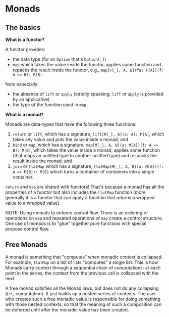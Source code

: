 # Monads

## The basics

**What is a functor?**

A functor provides:

- the data type (for an `Option` that's `Option[_]`)
- `map` which takes the value inside the functor, applies some function and repacks the result inside the functor, e.g., 
`map[F[_], A, B](fa: F[A])(f: A => B): F[B]`

Note especially: 

- the absence of `lift` or `apply` (strictly speaking, `lift` or `apply` is provided by an applicative)
- the type of the function used in `map`

**What is a monad?**

Monads are data-types that have the following three functions:

1. `return` or `lift`, which has a signature, `lift[M[_], A](a: A): M[A]`, 
which takes any value and puts the value inside a monad; and
2. `bind` or `map`, which has a signature, `map[M[_], A, B](a: M[A])(f: A => B): M[B]`, 
which takes the value inside a monad, applies some function (that maps an unlifted type to another unlifted type)
and re-packs the result inside the monad; and
3. `join` or `flatMap` which has a signature, `flatMap[M[_], A, B](a: M[A])(f: A => M[B]): M[B]` which 
turns a container of containers into a single container.

`return` and `map` are shared with functors! That's because a monad has all the properties of a functor 
but also includes the `flatMap` function (more generally it is a functor 
that can apply a function that returns a wrapped value to a wrapped value). 

NOTE: Using monads to enforce control flow. There is an ordering of operations on `map`
and repeated operations of `map` create a control structure. One use of monads is to "glue" together
pure functions with special purpose control flow.

## Free Monads

A monad is something that "computes" when monadic context is collapsed. For example, `flatMap` on a list of lists
"computes" a single list. This is how Monads carry context through a sequential chain of computations: at each point 
in the series, the context from the previous call is collapsed with the next.

A free monad satisfies all the Monad laws, but does not do any collapsing (i.e., computation). It just builds 
up a nested series of contexts. The user who creates such a free monadic value is responsible for doing something 
with those nested contexts, so that the meaning of such a composition can be deferred until after the monadic 
value has been created.

